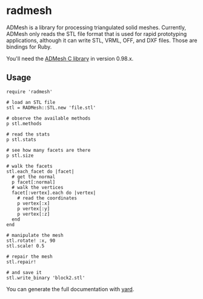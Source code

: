 radmesh
=======

ADMesh is a library for processing triangulated solid meshes.
Currently, ADMesh only reads the STL file format that is used
for rapid prototyping applications, although it can write STL,
VRML, OFF, and DXF files. Those are bindings for Ruby.

You'll need the [ADMesh C library](https://github.com/admesh/admesh/releases)
in version 0.98.x.

Usage
-----

    require 'radmesh'
    
    # load an STL file
    stl = RADMesh::STL.new 'file.stl'
    
    # observe the available methods
    p stl.methods
    
    # read the stats
    p stl.stats
    
    # see how many facets are there
    p stl.size
    
    # walk the facets
    stl.each_facet do |facet|
      # get the normal
      p facet[:normal]
      # walk the vertices
      facet[:vertex].each do |vertex|
        # read the coordinates
        p vertex[:x]
        p vertex[:y]
        p vertex[:z]
      end
    end
    
    # manipulate the mesh
    stl.rotate! :x, 90
    stl.scale! 0.5
    
    # repair the mesh
    stl.repair!
    
    # and save it
    stl.write_binary 'block2.stl'

You can generate the full documentation with [yard](http://yardoc.org/).